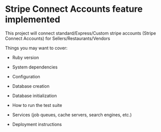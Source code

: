 # Stripe Connect Accounts feature implemented 

This project will connect standard/Express/Custom stripe accounts (Stripe Connect Accounts) for Sellers/Restaurants/Vendors

Things you may want to cover:

* Ruby version

* System dependencies

* Configuration

* Database creation

* Database initialization

* How to run the test suite

* Services (job queues, cache servers, search engines, etc.)

* Deployment instructions

